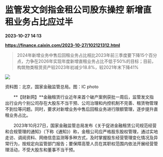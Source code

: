 # 监管发文剑指金租公司股东操控 新增直租业务占比应过半

**2023-10-27 14:13**

**https://finance.caixin.com/2023-10-27/102121312.html**

> 2024年新增业务中售后回租业务占比相比2023年前三季度要下降15个百分点，力争在2026年实现年度新增直租业务占比不低于50%的目标；目前，构筑物类租赁资产较2023年初减少18.8%，较2021年末下降41%

  

![](https://img.caixin.com/2023-10-27/169841573492682_840_560.jpg)

资料图：北京，国家金融监管总局。图：IC photo

  

　　**【财新网】**金融租赁行业近年来首个破产案例获批一周后，监管发文指出行业内个别公司存在大股东不当干预、公司治理和内控机制不完善、租赁物管理不到位等问题。同时，要求对新增业务中售后回租业务进行限额管理，逐步提升直租业务占比。

　　2023年10月27日，国家金融监管总局发布《关于促进金融租赁公司规范经营和合规管理的通知》（下称《通知》）称，金租公司应严格股东股权管理，通过实地走访、调阅资料、网络信息监测等多种方式，及时掌握股东经营管理变化情况及异常行为，按规定向监管部门报告；要保障高管人员在其职权范围内依法开展经营管理活动，不受大股东和董事不当干预。